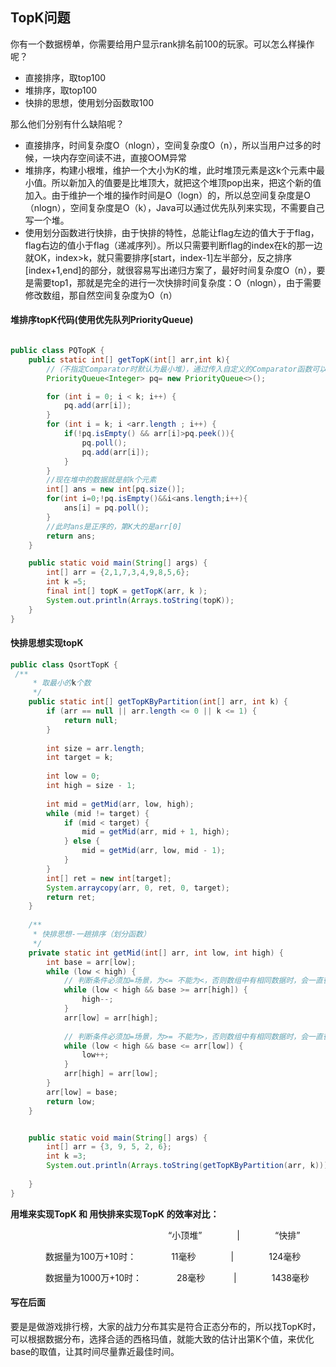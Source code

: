 ## TopK问题

你有一个数据榜单，你需要给用户显示rank排名前100的玩家。可以怎么样操作呢？

+ 直接排序，取top100
+ 堆排序，取top100
+ 快排的思想，使用划分函数取100

那么他们分别有什么缺陷呢？

+ 直接排序，时间复杂度O（nlogn），空间复杂度O（n），所以当用户过多的时候，一块内存空间读不进，直接OOM异常
+ 堆排序，构建小根堆，维护一个大小为K的堆，此时堆顶元素是这k个元素中最小值。所以新加入的值要是比堆顶大，就把这个堆顶pop出来，把这个新的值加入。由于维护一个堆的操作时间是O（logn）的，所以总空间复杂度是O（nlogn），空间复杂度是O（k），Java可以通过优先队列来实现，不需要自己写一个堆。
+ 使用划分函数进行快排，由于快排的特性，总能让flag左边的值大于于flag，flag右边的值小于flag（递减序列）。所以只需要判断flag的index在k的那一边就OK，index>k，就只需要排序[start，index-1]左半部分，反之排序[index+1,end]的部分，就很容易写出递归方案了，最好时间复杂度O（n），要是需要top1，那就是完全的进行一次快排时间复杂度：O（nlogn），由于需要修改数组，那自然空间复杂度为O（n）

#### 堆排序topK代码(使用优先队列PriorityQueue)

```java

public class PQTopK {
    public static int[] getTopK(int[] arr,int k){
        //（不指定Comparator时默认为最小堆），通过传入自定义的Comparator函数可以实现大顶堆。
        PriorityQueue<Integer> pq= new PriorityQueue<>();

        for (int i = 0; i < k; i++) {
            pq.add(arr[i]);
        }
        for (int i = k; i <arr.length ; i++) {
            if(!pq.isEmpty() && arr[i]>pq.peek()){
                pq.poll();
                pq.add(arr[i]);
            }
        }
        //现在堆中的数据就是前k个元素
        int[] ans = new int[pq.size()];
        for(int i=0;!pq.isEmpty()&&i<ans.length;i++){
            ans[i] = pq.poll();
        }
        //此时ans是正序的，第K大的是arr[0]
        return ans;
    }

    public static void main(String[] args) {
        int[] arr = {2,1,7,3,4,9,8,5,6};
        int k =5;
        final int[] topK = getTopK(arr, k );
        System.out.println(Arrays.toString(topK));
    }
}
```

#### 快排思想实现topK

```java
public class QsortTopK {
 /**
     * 取最小的k个数 
     */
    public static int[] getTopKByPartition(int[] arr, int k) {
        if (arr == null || arr.length <= 0 || k <= 1) {
            return null;
        }
        
        int size = arr.length;
        int target = k;
        
        int low = 0;
        int high = size - 1;
        
        int mid = getMid(arr, low, high);
        while (mid != target) {
            if (mid < target) {
                mid = getMid(arr, mid + 1, high);
            } else {
                mid = getMid(arr, low, mid - 1);
            }
        }
        int[] ret = new int[target];
        System.arraycopy(arr, 0, ret, 0, target);
        return ret;
    }
 
    /**
     * 快排思想-一趟排序（划分函数）
     */
    private static int getMid(int[] arr, int low, int high) {
        int base = arr[low];
        while (low < high) {
            // 判断条件必须加=场景，为<= 不能为<，否则数组中有相同数据时，会一直循环
            while (low < high && base >= arr[high]) {
                high--;
            }
            arr[low] = arr[high];
            
            // 判断条件必须加=场景，为>= 不能为>，否则数组中有相同数据时，会一直循环
            while (low < high && base <= arr[low]) {
                low++;
            }
            arr[high] = arr[low];
        }
        arr[low] = base;
        return low;
    }


    public static void main(String[] args) {
        int[] arr = {3, 9, 5, 2, 6};
        int k =3;
        System.out.println(Arrays.toString(getTopKByPartition(arr, k)));
        
    }
}
```



 **用堆来实现TopK 和 用快排来实现TopK 的效率对比：**

　　　　　　　　　　　　　　　　　　“小顶堆”　　　　|　　　　“快排”

　　　　数据量为100万+10时：　　　　11毫秒　　　　|　　　　124毫秒

　　　　数据量为1000万+10时：　　　　28毫秒　　　  |　　　　1438毫秒

#### 写在后面

要是是做游戏排行榜，大家的战力分布其实是符合正态分布的，所以找TopK时，可以根据数据分布，选择合适的西格玛值，就能大致的估计出第K个值，来优化base的取值，让其时间尽量靠近最佳时间。
